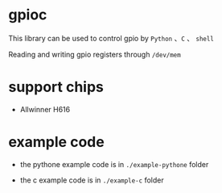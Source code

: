 gpioc
======


This library can be used to control gpio by `Python` 、`C` 、 `shell`

Reading and writing gpio registers through `/dev/mem`

support chips
======

- Allwinner H616


example code
======

- the pythone example code is in `./example-pythone` folder 

- the c example code is in `./example-c` folder 
